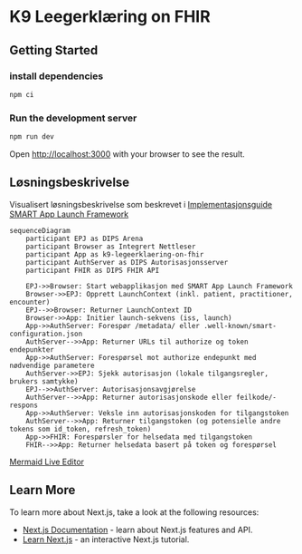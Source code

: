 # K9 Leegerklæring on FHIR

## Getting Started

### install dependencies
```bash
npm ci
 ```
### Run the development server
```bash
npm run dev
```

Open [http://localhost:3000](http://localhost:3000) with your browser to see the result.


## Løsningsbeskrivelse
Visualisert løsningsbeskrivelse som beskrevet i [Implementasjonsguide SMART App Launch Framework](https://helsenorge.atlassian.net/wiki/spaces/HELSENORGE/pages/67469415/Implementasjonsguide+SMART+App+Launch+Framework)
```mermaid
sequenceDiagram
    participant EPJ as DIPS Arena
    participant Browser as Integrert Nettleser
    participant App as k9-legeerklaering-on-fhir
    participant AuthServer as DIPS Autorisasjonsserver
    participant FHIR as DIPS FHIR API

    EPJ->>Browser: Start webapplikasjon med SMART App Launch Framework
    Browser->>EPJ: Opprett LaunchContext (inkl. patient, practitioner, encounter)
    EPJ-->>Browser: Returner LaunchContext ID
    Browser->>App: Initier launch-sekvens (iss, launch)
    App->>AuthServer: Forespør /metadata/ eller .well-known/smart-configuration.json
    AuthServer-->>App: Returner URLs til authorize og token endepunkter
    App->>AuthServer: Forespørsel mot authorize endepunkt med nødvendige parametere
    AuthServer->>EPJ: Sjekk autorisasjon (lokale tilgangsregler, brukers samtykke)
    EPJ-->>AuthServer: Autorisasjonsavgjørelse
    AuthServer-->>App: Returner autorisasjonskode eller feilkode/-respons
    App->>AuthServer: Veksle inn autorisasjonskoden for tilgangstoken
    AuthServer-->>App: Returner tilgangstoken (og potensielle andre tokens som id_token, refresh_token)
    App->>FHIR: Forespørsler for helsedata med tilgangstoken
    FHIR-->>App: Returner helsedata basert på token og forespørsel
```
[Mermaid Live Editor](https://mermaid.live/edit#pako:eNqFVF1v2jAU_StXfuqkhG8G5KESW1uNqesq2PYwIU0uuQTjxM5sp_RD_Tn7D33vH9t1CBRKt_IS7Jx7fO45N75nMx0ji5jF3wWqGZ4InhieTRXQL-fGiZnIuXJwevkZuIWT0eUEhgYVP4R8MHpl0XjYSDlMDBoHF-hcirR9iB_mucfKQZhigmhkytEIlYRahfOFeK2icIsJmuv1IWsthdNGWG6XWllbvjusO_s0Gm8rysXwcjRVayB1Fh4fV-IjmDgqhBVe8TxPhSyJIcMYJl-G42-l6HNeqNkCzsgoXGkj1zwVA3ERYwRf89xQ7xX4oyZHbhwcCSXTGolzApULIDd85oQTWqEJgBLQBQHNu2dpu9rG6ApDyBeko5OXCkhlRCEQMYHTEhxalNeoLEmwNqg2q3MI7ou27kZwpg3a_OnRQD1Dx2PueB0wTYmutqJnKJVeqbrNyKxwptVcJIXhvo_a0urK2WfCcKNp28H38bkFJ1LgBKIE7xB0Ak5LVGRDjHmhpNtk-R99FlPItNuh2VaXqamnx5jajkWCfiQoMWLFA31VaJMlSum5tjMFR6mWPEWvNeEqsQaT1Gd1ZQqJxoLlmbuVEvcj29W6N6L8OlmSbEwtvm3SrhAr6UutIpijSP2yHnoX6N2_bPqB0pJ2odQhl4K5Ntu2SuffVrQHhyOKLNeOpkp4YcBVbHAdIhmjMxDxr3IVgME5aV2sl3tj57_H3UDLBknZwnvkB6_M8RWdvvBQ4XPZFbf-Bsqf_lRzRWrnO3PDApahybiI6QK895xT5haY4ZRF9Dfm9GWzqXognDdvcqtmLHKmwIAVOZ2wuSxZNOd05mb3NBbk9HaTLqCfWmebSlqy6J7dsCjsNbq1bqvfbbba7zuDQaMXsFsWdTq1waDZ6Ta6rUGr3Wv2Ow8BuysZmrX2oNXvdFu9dqPZ6_fb7Ye_hGQC0A)

## Learn More

To learn more about Next.js, take a look at the following resources:

- [Next.js Documentation](https://nextjs.org/docs) - learn about Next.js features and API.
- [Learn Next.js](https://nextjs.org/learn) - an interactive Next.js tutorial.
